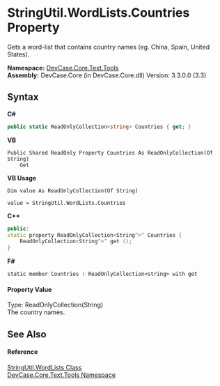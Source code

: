 # StringUtil.WordLists.Countries Property 
 

Gets a word-list that contains country names (eg. China, Spain, United States).

**Namespace:**&nbsp;<a href="N_DevCase_Core_Text_Tools">DevCase.Core.Text.Tools</a><br />**Assembly:**&nbsp;DevCase.Core (in DevCase.Core.dll) Version: 3.3.0.0 (3.3)

## Syntax

**C#**<br />
``` C#
public static ReadOnlyCollection<string> Countries { get; }
```

**VB**<br />
``` VB
Public Shared ReadOnly Property Countries As ReadOnlyCollection(Of String)
	Get
```

**VB Usage**<br />
``` VB Usage
Dim value As ReadOnlyCollection(Of String)

value = StringUtil.WordLists.Countries

```

**C++**<br />
``` C++
public:
static property ReadOnlyCollection<String^>^ Countries {
	ReadOnlyCollection<String^>^ get ();
}
```

**F#**<br />
``` F#
static member Countries : ReadOnlyCollection<string> with get

```


#### Property Value
Type: ReadOnlyCollection(String)<br />The country names.

## See Also


#### Reference
<a href="T_DevCase_Core_Text_Tools_StringUtil_WordLists">StringUtil.WordLists Class</a><br /><a href="N_DevCase_Core_Text_Tools">DevCase.Core.Text.Tools Namespace</a><br />